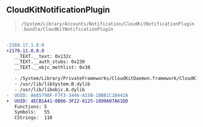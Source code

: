 ## CloudKitNotificationPlugin

> `/System/Library/Accounts/Notification/CloudKitNotificationPlugin.bundle/CloudKitNotificationPlugin`

```diff

-2160.17.1.0.0
+2170.11.0.0.0
   __TEXT.__text: 0x132c
   __TEXT.__auth_stubs: 0x230
   __TEXT.__objc_methlist: 0x38

   - /System/Library/PrivateFrameworks/CloudKitDaemon.framework/CloudKitDaemon
   - /usr/lib/libSystem.B.dylib
   - /usr/lib/libobjc.A.dylib
-  UUID: A685798F-F7F3-3446-A15B-1BBB1C1B442A
+  UUID: 4ECB1A41-0B66-3F22-8125-1890A07A61DD
   Functions: 5
   Symbols:   55
   CStrings:  110

```
